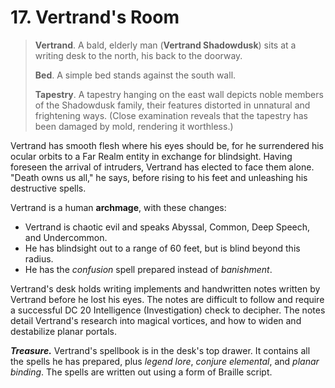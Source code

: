 # 17. Vertrand's Room

>**Vertrand**. A bald, elderly man (**Vertrand Shadowdusk**) sits at a writing desk to the north, his back to the doorway.
>
>**Bed**. A simple bed stands against the south wall.
>
>**Tapestry**. A tapestry hanging on the east wall depicts noble members of the Shadowdusk family, their features distorted in unnatural and frightening ways. (Close examination reveals that the tapestry has been damaged by mold, rendering it worthless.)
>

Vertrand has smooth flesh where his eyes should be, for he surrendered his ocular orbits to a Far Realm entity in exchange for blindsight. Having foreseen the arrival of intruders, Vertrand has elected to face them alone. "Death owns us all," he says, before rising to his feet and unleashing his destructive spells.

Vertrand is a human **archmage**, with these changes:

- Vertrand is chaotic evil and speaks Abyssal, Common, Deep Speech, and Undercommon.
- He has blindsight out to a range of 60 feet, but is blind beyond this radius.
- He has the *confusion* spell prepared instead of *banishment*.

Vertrand's desk holds writing implements and handwritten notes written by Vertrand before he lost his eyes. The notes are difficult to follow and require a successful DC 20 Intelligence (Investigation) check to decipher. The notes detail Vertrand's research into magical vortices, and how to widen and destabilize planar portals.

***Treasure.*** Vertrand's spellbook is in the desk's top drawer. It contains all the spells he has prepared, plus *legend lore*, *conjure elemental*, and *planar binding*. The spells are written out using a form of Braille script.